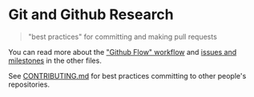 # Git and Github Research

>"best practices" for committing and making pull requests

You can read more about the ["Github Flow" workflow](/git-flow-notes.md) and [issues and milestones](/issues-milestones-notes.md) in the other files.

See [CONTRIBUTING.md](/CONTRIBUTING.md) for best practices committing to other people's repositories.
